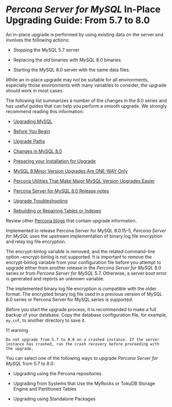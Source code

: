 # *Percona Server for MySQL* In-Place Upgrading Guide: From 5.7 to 8.0

An in-place upgrade is performed by using existing data on the server and involves the following actions:


* Stopping the MySQL 5.7 server


* Replacing the old binaries with MySQL 8.0 binaries


* Starting the MySQL 8.0 server with the same data files.

While an in-place upgrade may not be suitable for all environments, especially those environments with many variables to consider, the upgrade should work in most cases.

The following list summarizes a number of the changes in the 8.0 series and has useful guides that can help you perform a smooth upgrade. We strongly recommend reading this information:


* [Upgrading MySQL](http://dev.mysql.com/doc/refman/8.0/en/upgrading.html)


* [Before You Begin](https://dev.mysql.com/doc/refman/8.0/en/upgrade-before-you-begin.html)


* [Upgrade Paths](https://dev.mysql.com/doc/refman/8.0/en/upgrade-paths.html)


* [Changes in MySQL 8.0](https://dev.mysql.com/doc/refman/8.0/en/upgrading-from-previous-series.html)


* [Preparing your Installation for Upgrade](https://dev.mysql.com/doc/refman/8.0/en/upgrade-prerequisites.html)


* [MySQL 8 Minor Version Upgrades Are ONE-WAY Only](https://www.percona.com/blog/2020/01/10/mysql-8-minor-version-upgrades-are-one-way-only/)


* [Percona Utilities That Make Major MySQL Version Upgrades Easier](https://www.percona.com/blog/percona-utilities-that-make-major-mysql-version-upgrades-easier/)


* [Percona Server for MySQL 8.0 Release notes](https://docs.percona.com/percona-server/latest/release-notes/release-notes_index.html)


* [Upgrade Troubleshooting](https://dev.mysql.com/doc/refman/8.0/en/upgrade-troubleshooting.html)


* [Rebuilding or Repairing Tables or Indexes](https://dev.mysql.com/doc/refman/8.0/en/rebuilding-tables.html)

Review other [Percona blogs](https://www.percona.com/blog/) that contain upgrade information.

Implemented in release Percona Server for MySQL 8.0.15-5, *Percona Server for MySQL* uses the upstream
implementation of binary log file encryption and relay log file encryption.

The encrypt-binlog variable is
removed, and the related command-line option –encrypt-binlog is not
supported. It is important to remove the encrypt-binlog variable from your
configuration file before you attempt to upgrade either from another release
in the *Percona Server for MySQL* 8.0 series or from *Percona Server for MySQL* 5.7.
Otherwise, a server boot error is generated and reports an unknown
variable.

The implemented binary log file encryption is compatible with the older
format. The encrypted binary log file used in a previous version of MySQL 8.0
series or Percona Server for MySQL series is supported.

Before you start the upgrade process, it is recommended to make a full backup of your database.
Copy the database configuration file, for example, `my.cnf`, to another directory to save it.

!!! warning

    Do not upgrade from 5.7 to 8.0 on a crashed instance. If the server instance has crashed, run the crash recovery before proceeding with the upgrade.

You can select one of the following ways to upgrade *Percona Server for MySQL* from 5.7 to 8.0:


* Upgrading using the Percona repositories


* Upgrading from Systems that Use the MyRocks or TokuDB Storage Engine and Partitioned Tables


* Upgrading using Standalone Packages
